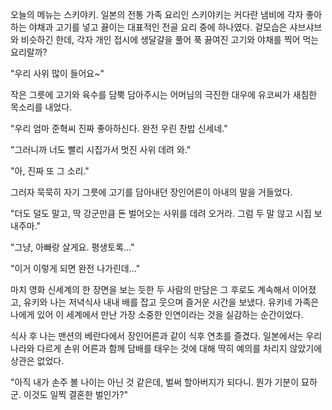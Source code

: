 오늘의 메뉴는 스키야키. 
일본의 전통 가족 요리인 스키야키는 커다란 냄비에 각자 좋아하는 야채과 고기를 넣고 끓이는 대표적인 전골 요리 중에 하나였다. 
겉모습은 샤브샤브와 비슷하긴 한데, 각자 개인 접시에 생달걀을 풀어 푹 끓여진 고기와 야채를 찍어 먹는 요리랄까? 

"우리 사위 많이 들어요~" 

작은 그릇에 고기와 육수를 담뿍 담아주시는 어머님의 극진한 대우에 유코씨가 새침한 목소리를 내었다. 

"우리 엄마 준혁씨 진짜 좋아하신다. 완전 우린 찬밥 신세네." 

"그러니까 너도 빨리 시집가서 멋진 사위 데려 와." 

"아, 진짜 또 그 소리." 

그러자 묵묵히 자기 그릇에 고기를 담아내던 장인어른이 아내의 말을 거들었다. 

"더도 덜도 말고, 딱 강군만큼 돈 벌어오는 사위를 데려 오거라. 그럼 두 말 않고 시집 보내주마." 

"그냥, 아빠랑 살게요. 평생토록..." 

"이거 이렇게 되면 완전 나가린데..." 

마치 영화 신세계의 한 장면을 보는 듯한 두 사람의 만담은 그 후로도 계속해서 이어졌고, 유키와 나는 저녁식사 내내 배를 잡고 웃으며 즐거운 시간을 보냈다. 
유키네 가족은 나에게 있어 이 세계에서 만난 가장 소중한 인연이라는 것을 실감하는 순간이었다. 

식사 후 나는 맨션의 베란다에서 장인어른과 같이 식후 연초를 즐겼다. 
일본에서는 우리나라와 다르게 손위 어른과 함께 담배를 태우는 것에 대해 딱히 예의를 차리지 않았기에 상관은 없었다. 

"아직 내가 손주 볼 나이는 아닌 것 같은데, 벌써 할아버지가 되다니. 뭔가 기분이 묘하군. 이것도 일찍 결혼한 벌인가?" 